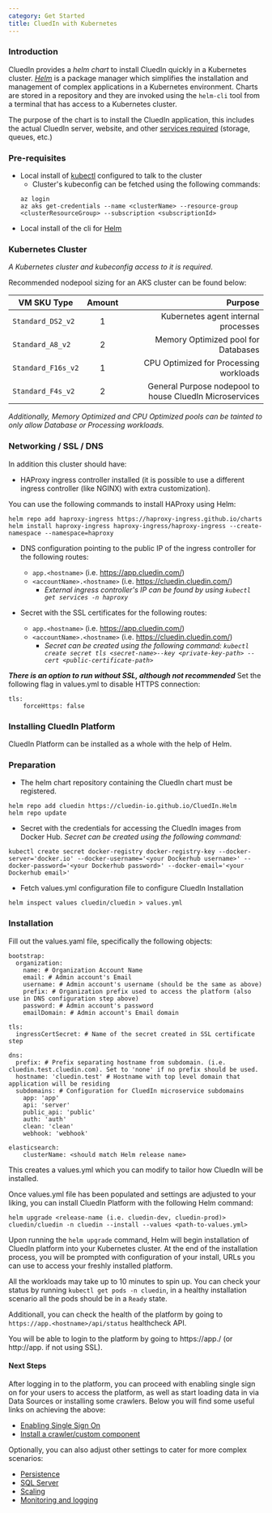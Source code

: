 ```yaml
---
category: Get Started
title: CluedIn with Kubernetes
---
```


### Introduction

CluedIn provides a *helm chart* to install CluedIn quickly in a Kubernetes cluster. [*Helm*](https://helm.sh/) is a package manager which simplifies the installation and management of complex applications in a Kubernetes environment. Charts are stored in a repository and they are invoked using the `helm-cli` tool from a terminal that has access to a Kubernetes cluster.

The purpose of the chart is to install the CluedIn application, this includes the actual CluedIn server, website, and other [services required](/docs/00-gettingStarted/0-default.html) (storage, queues, etc.)

### Pre-requisites
- Local install of [kubectl](https://kubernetes.io/docs/tasks/tools/install-kubectl/#install-kubectl) configured to talk to the cluster
   - Cluster's kubeconfig can be fetched using the following commands:
   ```
   az login
   az aks get-credentials --name <clusterName> --resource-group <clusterResourceGroup> --subscription <subscriptionId>
   ```
- Local install of the cli for [Helm](https://helm.sh/)



### Kubernetes Cluster
*A Kubernetes cluster and kubeconfig access to it is required*.

Recommended nodepool sizing for an AKS cluster can be found below:

| VM SKU Type        | Amount           | Purpose  | 
| ------------- |:-------------:| -----:|
| `Standard_DS2_v2` | 1 | Kubernetes agent internal processes |
| `Standard_A8_v2` | 2 | Memory Optimized pool for Databases |
| `Standard_F16s_v2` | 1 | CPU Optimized for Processing workloads |
| `Standard_F4s_v2` | 2 | General Purpose nodepool to house CluedIn Microservices |

_Additionally, Memory Optimized and CPU Optimized pools can be tainted to only allow Database or Processing workloads._


### Networking / SSL / DNS
In addition this cluster should have:
- HAProxy ingress controller installed (it is possible to use a different ingress controller (like NGINX) with extra customization).

You can use the following commands to install HAProxy using Helm:
```
helm repo add haproxy-ingress https://haproxy-ingress.github.io/charts
helm install haproxy-ingress haproxy-ingress/haproxy-ingress --create-namespace --namespace=haproxy
```
- DNS configuration pointing to the public IP of the ingress controller for the following routes:
  - `app.<hostname>` (i.e. https://app.cluedin.com/)
  - `<accountName>.<hostname>` (i.e. https://cluedin.cluedin.com/)
    - _External ingress controller's IP can be found by using `kubectl get services -n haproxy`_


- Secret with the SSL certificates for the following routes:
  - `app.<hostname>` (i.e. https://app.cluedin.com/)
  - `<accountName>.<hostname>` (i.e. https://cluedin.cluedin.com/)
    - _Secret can be created using the following command: `kubectl create secret tls <secret-name>--key <private-key-path> --cert <public-certificate-path>`_

__*There is an option to run without SSL, although not recommended*__
Set the following flag in values.yml to disable HTTPS connection:
```
tls:
    forceHttps: false
```

### Installing CluedIn Platform
CluedIn Platform can be installed as a whole with the help of Helm.

### Preparation

* The helm chart repository containing the CluedIn chart must be registered. 
```
helm repo add cluedin https://cluedin-io.github.io/CluedIn.Helm
helm repo update
```

* Secret with the credentials for accessing the CluedIn images from Docker Hub.
_Secret can be created using the following command:_
```
kubectl create secret docker-registry docker-registry-key --docker-server='docker.io' --docker-username='<your Dockerhub username>' --docker-password='<your Dockerhub password>' --docker-email='<your Dockerhub email>'
```

* Fetch values.yml configuration file to configure CluedIn Installation
```
helm inspect values cluedin/cluedin > values.yml
```
### Installation

Fill out the values.yaml file, specifically the following objects:
```
bootstrap: 
  organization: 
    name: # Organization Account Name
    email: # Admin account's Email
    username: # Admin account's username (should be the same as above) 
    prefix: # Organization prefix used to access the platform (also use in DNS configuration step above)
    password: # Admin account's password
    emailDomain: # Admin account's Email domain
```

```
tls: 
  ingressCertSecret: # Name of the secret created in SSL certificate step
```

```
dns: 
  prefix: # Prefix separating hostname from subdomain. (i.e. cluedin.test.cluedin.com). Set to 'none' if no prefix should be used.
  hostname: 'cluedin.test' # Hostname with top level domain that application will be residing
  subdomains: # Configuration for CluedIn microservice subdomains
    app: 'app' 
    api: 'server' 
    public_api: 'public' 
    auth: 'auth' 
    clean: 'clean' 
    webhook: 'webhook' 
```

```
elasticsearch:
    clusterName: <should match Helm release name>
```
This creates a values.yml which you can modify to tailor how CluedIn will be installed.

Once values.yml file has been populated and settings are adjusted to your liking, you can install CluedIn Platform with the following Helm command:
```
helm upgrade <release-name (i.e. cluedin-dev, cluedin-prod)> cluedin/cluedin -n cluedin --install --values <path-to-values.yml>
```

Upon running the `helm upgrade` command, Helm will begin installation of CluedIn platform into your Kubernetes cluster. At the end of the installation process, you will be prompted with configuration of your install, URLs you can use to access your freshly installed platform. 

All the workloads may take up to 10 minutes to spin up. You can check your status by running `kubectl get pods -n cluedin`, in a healthy installation scenario all the pods should be in a `Ready` state.

Additionall, you can check the health of the platform by going to `https://app.<hostname>/api/status` healthcheck API.

You will be able to login to the platform by going to https://app.<hostname>/ (or http://app.<hostname> if not using SSL). 

#### Next Steps

After logging in to the platform, you can proceed with enabling single sign on for your users to access the platform, as well as start loading data in via Data Sources or installing some crawlers. 
Below you will find some useful links on achieving the above:
- [Enabling Single Sign On](/docs/05-Administration/index.html)
- [Install a crawler/custom component](/docs/10-Integration/install-integration.html)

Optionally, you can also adjust other settings to cater for more complex scenarios:
- [Persistence](/docs/00-gettingStarted/persistence.html)
- [SQL Server](/docs/00-gettingStarted/sqlserver.html)
- [Scaling](/docs/00-gettingStarted/scaling.html)
- [Monitoring and logging](/docs/00-gettingStarted/monitoring.html)